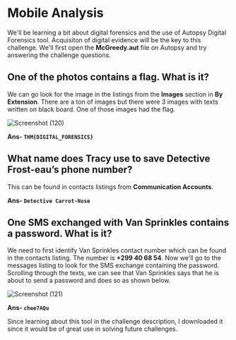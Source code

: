 # Mobile Analysis

We'll be learning a bit about digital forensics and the use of Autopsy Digital Forensics tool. Acquisiton of digital evidence will be the key to this challenge. We'll first open the **McGreedy.aut** file on Autopsy and try answering the challenge questions.

## One of the photos contains a flag. What is it?

We can go look for the image in the listings from the **Images** section in **By Extension**. There are a ton of images but there were 3 images with texts written on black board. One of those images had the flag.

![Screenshot (120)](https://github.com/Wixter07/HARSHITH-JTP-2/assets/150792650/37db5eb8-655e-4ddb-a935-8a4aaf16f1e5)

**Ans- `THM{DIGITAL_FORENSICS}`**

## What name does Tracy use to save Detective Frost-eau’s phone number?

This can be found in contacts listings from **Communication Accounts**.

**Ans- `Detective Carrot-Nose`**

## One SMS exchanged with Van Sprinkles contains a password. What is it?

We need to first identify Van Sprinkles contact number which can be found in the contacts listing. The number is **+299 40 68 54**. Now we'll go to the messages listing to look for the SMS exchange containing the password. Scrolling through the texts, we can see that Van Sprinkles says that he is about to send a password and does so as shown below.

![Screenshot (121)](https://github.com/Wixter07/HARSHITH-JTP-2/assets/150792650/fccc99e8-6501-46c4-a0f1-92305603c0df)


**Ans- `chee7AQu`**


Since learning about this tool in the challenge description, I downloaded it since it would be of great use in solving future challenges.
